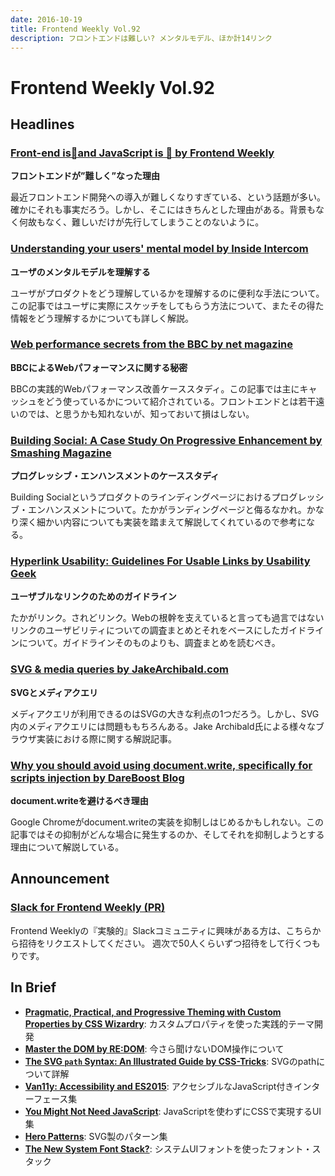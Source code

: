 ```yaml
---
date: 2016-10-19
title: Frontend Weekly Vol.92
description: フロントエンドは難しい? メンタルモデル、ほか計14リンク
---
```


# Frontend Weekly Vol.92

## Headlines

### [Front-end is🤘and JavaScript is 👑 by Frontend Weekly](https://medium.com/front-end-hacking/front-end-is-and-javascript-is-d4bc3a8edbb7#.hfv3qc4p6)

**フロントエンドが”難しく”なった理由**

最近フロントエンド開発への導入が難しくなりすぎている、という話題が多い。確かにそれも事実だろう。しかし、そこにはきちんとした理由がある。背景もなく何故もなく、難しいだけが先行してしまうことのないように。

### [Understanding your users' mental model by Inside Intercom](https://blog.intercom.com/understanding-your-users-mental-model/)

**ユーザのメンタルモデルを理解する**

ユーザがプロダクトをどう理解しているかを理解するのに便利な手法について。この記事ではユーザに実際にスケッチをしてもらう方法について、またその得た情報をどう理解するかについても詳しく解説。

### [Web performance secrets from the BBC by net magazine](https://medium.com/net-magazine/web-performance-secrets-from-the-bbc-d4b01f869752#.4ea3x9lbd)

**BBCによるWebパフォーマンスに関する秘密**

BBCの実践的Webパフォーマンス改善ケーススタディ。この記事では主にキャッシュをどう使っているかについて紹介されている。フロントエンドとは若干遠いのでは、と思うかも知れないが、知っておいて損はしない。

### [Building Social: A Case Study On Progressive Enhancement by Smashing Magazine](https://www.smashingmagazine.com/2016/09/building-social-a-case-study-on-progressive-enhancement/)

**プログレッシブ・エンハンスメントのケーススタディ**

Building Socialというプロダクトのラインディングページにおけるプログレッシブ・エンハンスメントについて。たかがランディングページと侮るなかれ。かなり深く細かい内容についても実装を踏まえて解説してくれているので参考になる。

### [Hyperlink Usability: Guidelines For Usable Links by Usability Geek](http://usabilitygeek.com/hyperlink-usability-guidelines-usable-links/)

**ユーザブルなリンクのためのガイドライン**

たかがリンク。されどリンク。Webの根幹を支えていると言っても過言ではないリンクのユーザビリティについての調査まとめとそれをベースにしたガイドラインについて。ガイドラインそのものよりも、調査まとめを読むべき。

### [SVG & media queries by JakeArchibald.com](https://jakearchibald.com/2016/svg-media-queries/)

**SVGとメディアクエリ**

メディアクエリが利用できるのはSVGの大きな利点の1つだろう。しかし、SVG内のメディアクエリには問題ももちろんある。Jake Archibald氏による様々なブラウザ実装における際に関する解説記事。

### [Why you should avoid using document.write, specifically for scripts injection by DareBoost Blog](http://blog.dareboost.com/en/2016/09/avoid-using-document-write-scripts-injection/)

**document.writeを避けるべき理由**

Google Chromeがdocument.writeの実装を抑制しはじめるかもしれない。この記事ではその抑制がどんな場合に発生するのか、そしてそれを抑制しようとする理由について解説している。

## Announcement

### [Slack for Frontend Weekly (PR)](https://studiomohawk.typeform.com/to/Kj8Gaj)

Frontend Weeklyの『実験的』Slackコミュニティに興味がある方は、こちらから招待をリクエストしてください。 週次で50人くらいずつ招待をして行くつもりです。

## In Brief

* [**Pragmatic, Practical, and Progressive Theming with Custom Properties by CSS Wizardry**](http://csswizardry.com/2016/10/pragmatic-practical-progressive-theming-with-custom-properties/): カスタムプロパティを使った実践的テーマ開発
* [**Master the DOM by RE:DOM**](https://medium.com/re-dom/master-the-dom-bc1a2a06089b#.v8xf8nnhj): 今さら聞けないDOM操作について
* [**The SVG `path` Syntax: An Illustrated Guide by CSS-Tricks**](https://css-tricks.com/svg-path-syntax-illustrated-guide/): SVGのpathについて詳解
* [**Van11y: Accessibility and ES2015**](https://van11y.net/): アクセシブルなJavaScript付きインターフェース集
* [**You Might Not Need JavaScript**](http://youmightnotneedjs.com/): JavaScriptを使わずにCSSで実現するUI集 
* [**Hero Patterns**](http://www.heropatterns.com/): SVG製のパターン集
* [**The New System Font Stack?**](https://bitsofco.de/the-new-system-font-stack/): システムUIフォントを使ったフォント・スタック